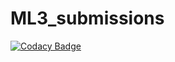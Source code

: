 # ML3_submissions
[![Codacy Badge](https://api.codacy.com/project/badge/Grade/3578ef60c18e400ab6ea64da94e8b691)](https://app.codacy.com/manual/vedantsinha/ML3_submissions?utm_source=github.com&utm_medium=referral&utm_content=vedantsinha/ML3_submissions&utm_campaign=Badge_Grade_Dashboard)